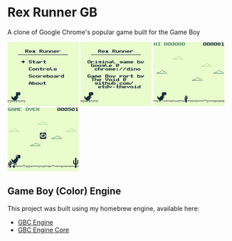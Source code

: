 # Rex Runner GB

A clone of Google Chrome's popular game built for the Game Boy

![menu](./images/screenshot_00.bmp)
![credits](./images/screenshot_01.bmp)
![gameplay1](./images/screenshot_02.bmp)
![gameplay2](./images/screenshot_03.bmp)


## Game Boy (Color) Engine

This project was built using my homebrew engine, available here:

- [GBC Engine](https://github.com/etdv-thevoid/gbc-engine)
- [GBC Engine Core](https://github.com/etdv-thevoid/gbc-engine-core)
